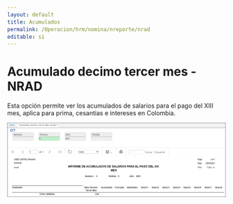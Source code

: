 ```yaml
---
layout: default
title: Acumulados
permalink: /Operacion/hrm/nomina/nreporte/nrad
editable: si
---
```


# Acumulado decimo tercer mes - NRAD

Esta opción permite ver los acumulados de salarios para el pago del XIII mes, aplica para prima, cesantias e intereses en Colombia.  

![](nrad.png)
